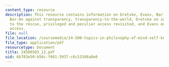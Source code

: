 ```yaml
---
content_type: resource
description: This resource contains information on Dretske, Evans, Bar-On on transparency,
  Bar-On against transparency, transparency-to-the-world, Dretske on zombies, sensations
  to the rescue, privileged and peculiar access revisited, and Evans on privileged
  access.
file: null
file_location: /coursemedia/24-500-topics-in-philosophy-of-mind-self-knowledge-spring-2005/6b783e50b56cf6015937c6c533d6a8e8_24500S05_12.pdf
file_type: application/pdf
resourcetype: Document
title: 24500S05_12.pdf
uid: 6b783e50-b56c-f601-5937-c6c533d6a8e8
---
```

